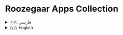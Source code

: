 # Roozegaar Apps Collection

<details>
<summary>🇫🇷 فارسی</summary>

## توضیحات کلی
این مجموعه شامل چندین اپلیکیشن کاربردی و با کیفیت است که توسط **مهدی دیمیادی** توسعه داده شده‌اند.  
تمام اپلیکیشن‌ها با تمرکز بر **تجربه کاربری عالی، امنیت، همگام‌سازی، و ظاهر قابل شخصی‌سازی** ساخته شده‌اند.

## ویژگی‌ها
- امنیت بالا و محافظت کامل از داده‌ها  
- همگام‌سازی آسان بین دستگاه‌ها  
- قالب‌ها و تم‌ها برای شخصی‌سازی ظاهر برنامه  
- عملکرد و سرعت بهینه  
- قابلیت شخصی‌سازی گسترده  

## فایل‌ها
- HTML, CSS, JS برای وب  
- JSON برای داده‌ها و ترجمه‌ها  
- کامنت کپی‌رایت برای همه فایل‌ها

## نصب و اجرا
1. فایل‌ها را دانلود کنید یا از گیت‌هاب کلون بگیرید.  
2. با مرورگر وب فایل `index.html` را باز کنید یا از سرور محلی استفاده کنید.  
3. زبان و تم برنامه قابل تغییر هستند و تنظیمات ذخیره می‌شوند.

## تشکر
تشکر ویژه از توسعه‌دهندگان برنامه **Brackets** در ویندوز و **Acode** در اندروید برای کمک به توسعه و ویرایش این پروژه دارم.

</details>

<details>
<summary>🇬🇧 English</summary>

## Overview
This collection contains multiple practical and high-quality applications developed by **Mehdi Dimyadi**.  
All apps are built with a focus on **excellent user experience, security, synchronization, and customizable UI**.

## Features
- High security and full data protection  
- Easy synchronization across devices  
- Themes & templates for customizing app appearance  
- Optimized performance and speed  
- Extensive customizability  

## Files
- HTML, CSS, JS for web  
- JSON for data and translations  
- Copyright comments for all files

## Installation & Usage
1. Download the files or clone from GitHub.  
2. Open `index.html` in a web browser or use a local server.  
3. Language and theme settings are configurable and saved.

## Thanks
Special thanks to the developers of **Brackets** on Windows and **Acode** on Android for assisting in developing and editing this project.

</details>

